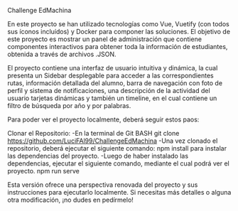 Challenge EdMachina

En este proyecto se han utilizado tecnologías como Vue, Vuetify (con todos sus íconos incluídos) y Docker para componer las soluciones. El objetivo de este proyecto es mostrar un panel de administración que contiene componentes interactivos para obtener toda la información de estudiantes, obtenida a través de archivos .JSON. 

El proyecto contiene una interfaz de usuario intuitiva y dinámica, la cual presenta un Sidebar desplegable para acceder a las correspondientes rutas, información detallada del alumno, barra de navegación con foto de perfil y sistema de notificaciones, una descripción de la actividad del usuario tarjetas dinámicas y también un timeline, en el cual contiene un filtro de búsqueda por año y por palabras.

Para poder ver el proyecto localmente, deberá seguir estos paos:

Clonar el Repositorio:
-En la terminal de Git BASH
git clone https://github.com/LuciFAl99/ChallengeEdMachina
-Una vez clonado el repositorio, deberá ejecutar el siguiente comando:
npm install para instalar las dependencias del proyecto.
-Luego de haber instalado las dependencias, ejecutar el siguiente comando, mediante el cual podrá ver el proyecto.
npm run serve

Esta versión ofrece una perspectiva renovada del proyecto y sus instrucciones para ejecutarlo localmente. Si necesitas más detalles o alguna otra modificación, ¡no dudes en pedírmelo!
